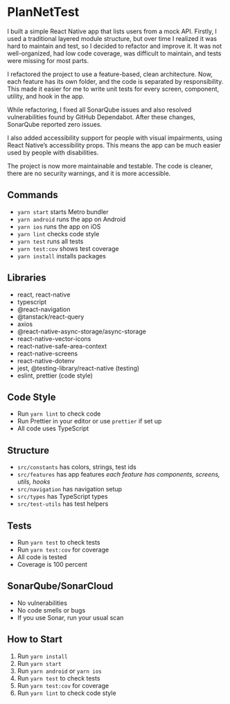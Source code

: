 # PlanNetTest

I built a simple React Native app that lists users from a mock API. Firstly, I used a traditional layered module structure, but over time I realized it was hard to maintain and test, so I decided to refactor and improve it. It was not well-organized, had low code coverage, was difficult to maintain, and tests were missing for most parts.

I refactored the project to use a feature-based, clean architecture. Now, each feature has its own folder, and the code is separated by responsibility. This made it easier for me to write unit tests for every screen, component, utility, and hook in the app.

While refactoring, I fixed all SonarQube issues and also resolved vulnerabilities found by GitHub Dependabot. After these changes, SonarQube reported zero issues.

I also added accessibility support for people with visual impairments, using React Native’s accessibility props. This means the app can be much easier used by people with disabilities.

The project is now more maintainable and testable. The code is cleaner, there are no security warnings, and it is more accessible.

## Commands

- `yarn start` starts Metro bundler
- `yarn android` runs the app on Android
- `yarn ios` runs the app on iOS
- `yarn lint` checks code style
- `yarn test` runs all tests
- `yarn test:cov` shows test coverage
- `yarn install` installs packages

## Libraries

- react, react-native
- typescript
- @react-navigation
- @tanstack/react-query
- axios
- @react-native-async-storage/async-storage
- react-native-vector-icons
- react-native-safe-area-context
- react-native-screens
- react-native-dotenv
- jest, @testing-library/react-native (testing)
- eslint, prettier (code style)

## Code Style

- Run `yarn lint` to check code
- Run Prettier in your editor or use `prettier` if set up
- All code uses TypeScript

## Structure

- `src/constants` has colors, strings, test ids
- `src/features` has app features *each feature has components, screens, utils, hooks*
- `src/navigation` has navigation setup
- `src/types` has TypeScript types
- `src/test-utils` has test helpers

## Tests

- Run `yarn test` to check tests
- Run `yarn test:cov` for coverage
- All code is tested
- Coverage is 100 percent

## SonarQube/SonarCloud

- No vulnerabilities
- No code smells or bugs
- If you use Sonar, run your usual scan

## How to Start

1. Run `yarn install`
2. Run `yarn start`
3. Run `yarn android` or `yarn ios`
4. Run `yarn test` to check tests
5. Run `yarn test:cov` for coverage
6. Run `yarn lint` to check code style
